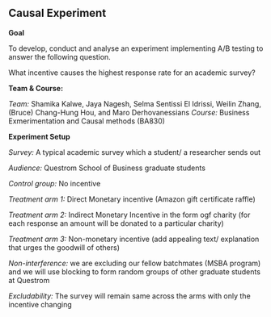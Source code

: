 ## Causal Experiment

**Goal**

To develop, conduct and analyse an experiment implementing A/B testing to answer the following question.

What incentive causes the highest response rate for an academic survey?


**Team & Course:**

*Team:* Shamika Kalwe, Jaya Nagesh, Selma Sentissi El Idrissi, Weilin Zhang, (Bruce) Chang-Hung Hou, and Maro Derhovanessians
*Course:* Business Exmerimentation and Causal methods (BA830)


**Experiment Setup**

*Survey:* A typical academic survey which a student/ a researcher sends out

*Audience:* Questrom School of Business graduate students 

*Control group:* No incentive

*Treatment arm 1:* Direct Monetary incentive (Amazon gift certificate raffle)

*Treatment arm 2:* Indirect Monetary Incentive in the form ogf charity (for each response an amount will be donated to a particular charity)

*Treatment arm 3:* Non-monetary incentive (add appealing text/ explanation that urges the goodwill of others)

*Non-interference:* we are excluding our fellow batchmates (MSBA program) and we will use blocking to form random groups of other graduate students at Questrom

*Excludability:* The survey will remain same across the arms with only the incentive changing
